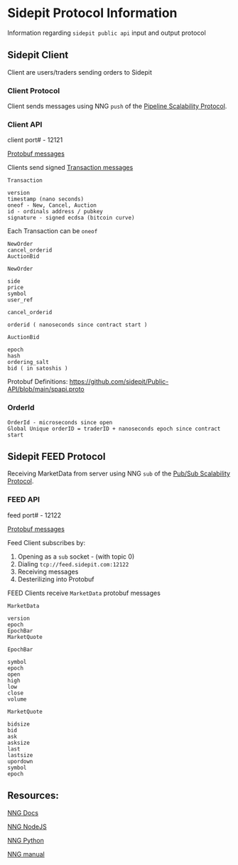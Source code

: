 # Sidepit Protocol Information
Information regarding `sidepit public api` input and output protocol 

## Sidepit Client
Client are users/traders sending orders to Sidepit 

### Client Protocol 
Client sends messages using NNG `push` of the [Pipeline Scalability Protocol](https://nanomsg.org/gettingstarted/nng/pipeline.html). 

### Client API 
client port# - 12121

[Protobuf messages](https://github.com/sidepit/Public-API/blob/main/spapi.proto)

Clients send signed [Transaction messages](https://github.com/sidepit/Public-API/blob/a3bf70c99cbccb7042641d8adcada95ee6834765/spapi.proto#L3) 

`Transaction`
```
version 
timestamp (nano seconds) 
oneof - New, Cancel, Auction
id - ordinals address / pubkey
signature - signed ecdsa (bitcoin curve) 
```

Each Transaction can be `oneof` 
```
NewOrder
cancel_orderid
AuctionBid
```

`NewOrder`
```
side
price 
symbol
user_ref
``` 

`cancel_orderid`
```
orderid ( nanoseconds since contract start )
```

`AuctionBid` 
```
epoch
hash
ordering_salt  
bid ( in satoshis )
```

Protobuf Definitions: https://github.com/sidepit/Public-API/blob/main/spapi.proto 

### OrderId 
```
OrderId - microseconds since open 
Global Unique orderID = traderID + nanoseconds epoch since contract start
```

## Sidepit FEED Protocol 
Receiving MarketData from server using NNG `sub` of the [Pub/Sub Scalability Protocol](https://nanomsg.org/gettingstarted/nng/pubsub.html). 

### FEED API 
feed port# - 12122

[Protobuf messages](https://github.com/sidepit/Public-API/blob/main/ogcex.proto)

Feed Client subscribes by:
1. Opening as a `sub` socket - (with topic 0)
1. Dialing `tcp://feed.sidepit.com:12122`
1. Receiving messages 
1. Desterilizing into Protobuf


FEED Clients receive  `MarketData` protobuf messages

`MarketData`
```
version 
epoch
EpochBar
MarketQuote  
```

`EpochBar`
```
symbol
epoch
open
high
low
close 
volume
``` 

`MarketQuote`
```
bidsize
bid
ask
asksize
last
lastsize
upordown
symbol
epoch
```

## Resources:
[NNG Docs](https://nng.nanomsg.org/man/tip/index.html)

[NNG NodeJS](https://github.com/reqshark/nodenng)

[NNG Python](codypiersall/pynng) 

[NNG manual](https://drive.google.com/file/d/1Wl_vcx86VnvClSC9pYytj9FVcveXjrjW/view?usp=sharing)